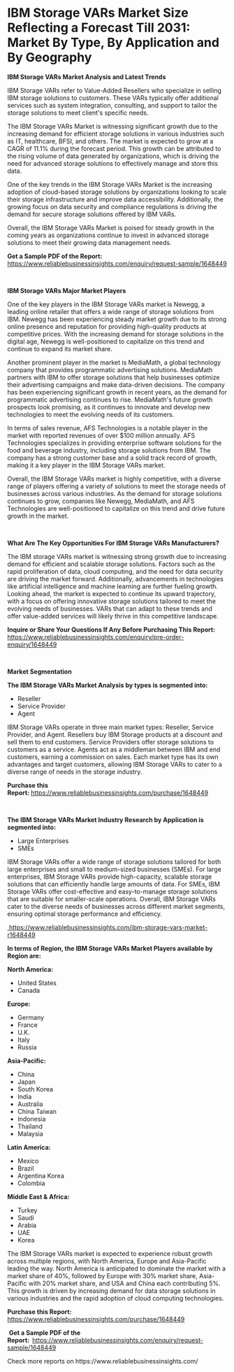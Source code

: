 <p><h1>IBM Storage VARs Market Size Reflecting a Forecast Till 2031: Market By Type, By Application and By Geography</h1></p><p><strong>IBM Storage VARs Market Analysis and Latest Trends</strong></p>
<p><p>IBM Storage VARs refer to Value-Added Resellers who specialize in selling IBM storage solutions to customers. These VARs typically offer additional services such as system integration, consulting, and support to tailor the storage solutions to meet client's specific needs. </p><p>The IBM Storage VARs Market is witnessing significant growth due to the increasing demand for efficient storage solutions in various industries such as IT, healthcare, BFSI, and others. The market is expected to grow at a CAGR of 11.1% during the forecast period. This growth can be attributed to the rising volume of data generated by organizations, which is driving the need for advanced storage solutions to effectively manage and store this data.</p><p>One of the key trends in the IBM Storage VARs Market is the increasing adoption of cloud-based storage solutions by organizations looking to scale their storage infrastructure and improve data accessibility. Additionally, the growing focus on data security and compliance regulations is driving the demand for secure storage solutions offered by IBM VARs. </p><p>Overall, the IBM Storage VARs Market is poised for steady growth in the coming years as organizations continue to invest in advanced storage solutions to meet their growing data management needs.</p></p>
<p><strong>Get a Sample PDF of the Report:&nbsp;</strong> <a href="https://www.reliablebusinessinsights.com/enquiry/request-sample/1648449">https://www.reliablebusinessinsights.com/enquiry/request-sample/1648449</a></p>
<p>&nbsp;</p>
<p><strong>IBM Storage VARs Major Market Players</strong></p>
<p><p>One of the key players in the IBM Storage VARs market is Newegg, a leading online retailer that offers a wide range of storage solutions from IBM. Newegg has been experiencing steady market growth due to its strong online presence and reputation for providing high-quality products at competitive prices. With the increasing demand for storage solutions in the digital age, Newegg is well-positioned to capitalize on this trend and continue to expand its market share.</p><p>Another prominent player in the market is MediaMath, a global technology company that provides programmatic advertising solutions. MediaMath partners with IBM to offer storage solutions that help businesses optimize their advertising campaigns and make data-driven decisions. The company has been experiencing significant growth in recent years, as the demand for programmatic advertising continues to rise. MediaMath's future growth prospects look promising, as it continues to innovate and develop new technologies to meet the evolving needs of its customers.</p><p>In terms of sales revenue, AFS Technologies is a notable player in the market with reported revenues of over $100 million annually. AFS Technologies specializes in providing enterprise software solutions for the food and beverage industry, including storage solutions from IBM. The company has a strong customer base and a solid track record of growth, making it a key player in the IBM Storage VARs market.</p><p>Overall, the IBM Storage VARs market is highly competitive, with a diverse range of players offering a variety of solutions to meet the storage needs of businesses across various industries. As the demand for storage solutions continues to grow, companies like Newegg, MediaMath, and AFS Technologies are well-positioned to capitalize on this trend and drive future growth in the market.</p></p>
<p>&nbsp;</p>
<p><strong>What Are The Key Opportunities For IBM Storage VARs Manufacturers?</strong></p>
<p><p>The IBM storage VARs market is witnessing strong growth due to increasing demand for efficient and scalable storage solutions. Factors such as the rapid proliferation of data, cloud computing, and the need for data security are driving the market forward. Additionally, advancements in technologies like artificial intelligence and machine learning are further fueling growth. Looking ahead, the market is expected to continue its upward trajectory, with a focus on offering innovative storage solutions tailored to meet the evolving needs of businesses. VARs that can adapt to these trends and offer value-added services will likely thrive in this competitive landscape.</p></p>
<p><strong>Inquire or Share Your Questions If Any Before Purchasing This Report:</strong> <a href="https://www.reliablebusinessinsights.com/enquiry/pre-order-enquiry/1648449">https://www.reliablebusinessinsights.com/enquiry/pre-order-enquiry/1648449</a></p>
<p>&nbsp;</p>
<p><strong>Market Segmentation</strong></p>
<p><strong>The IBM Storage VARs Market Analysis by types is segmented into:</strong></p>
<p><ul><li>Reseller</li><li>Service Provider</li><li>Agent</li></ul></p>
<p><p>IBM Storage VARs operate in three main market types: Reseller, Service Provider, and Agent. Resellers buy IBM Storage products at a discount and sell them to end customers. Service Providers offer storage solutions to customers as a service. Agents act as a middleman between IBM and end customers, earning a commission on sales. Each market type has its own advantages and target customers, allowing IBM Storage VARs to cater to a diverse range of needs in the storage industry.</p></p>
<p><strong>Purchase this Report:&nbsp;</strong><a href="https://www.reliablebusinessinsights.com/purchase/1648449">https://www.reliablebusinessinsights.com/purchase/1648449</a></p>
<p>&nbsp;</p>
<p><strong>The IBM Storage VARs Market Industry Research by Application is segmented into:</strong></p>
<p><ul><li>Large Enterprises</li><li>SMEs</li></ul></p>
<p><p>IBM Storage VARs offer a wide range of storage solutions tailored for both large enterprises and small to medium-sized businesses (SMEs). For large enterprises, IBM Storage VARs provide high-capacity, scalable storage solutions that can efficiently handle large amounts of data. For SMEs, IBM Storage VARs offer cost-effective and easy-to-manage storage solutions that are suitable for smaller-scale operations. Overall, IBM Storage VARs cater to the diverse needs of businesses across different market segments, ensuring optimal storage performance and efficiency.</p></p>
<p><a href="https://www.reliablebusinessinsights.com/ibm-storage-vars-market-r1648449">&nbsp;https://www.reliablebusinessinsights.com/ibm-storage-vars-market-r1648449</a></p>
<p><strong>In terms of Region, the IBM Storage VARs Market Players available by Region are:</strong></p>
<p>
    <p> <strong> North America: </strong>
        <ul>
            <li>United States</li>
            <li>Canada</li>
        </ul>
        </p> 
    <p> <strong> Europe: </strong>
        <ul>
            <li>Germany</li>
            <li>France</li>
            <li>U.K.</li>
            <li>Italy</li>
            <li>Russia</li>
        </ul>
        </p> 
    <p> <strong> Asia-Pacific: </strong>
        <ul>
            <li>China</li>
            <li>Japan</li>
            <li>South Korea</li>
            <li>India</li>
            <li>Australia</li>
            <li>China Taiwan</li>
            <li>Indonesia</li>
            <li>Thailand</li>
            <li>Malaysia</li>
        </ul>
        </p> 
    <p> <strong> Latin America: </strong>
        <ul>
            <li>Mexico</li>
            <li>Brazil</li>
            <li>Argentina Korea</li>
            <li>Colombia</li>
        </ul>
        </p> 
    <p> <strong> Middle East & Africa: </strong>
        <ul>
            <li>Turkey</li>
            <li>Saudi</li>
            <li>Arabia</li>
            <li>UAE</li>
            <li>Korea</li>
        </ul>
    </p>
    </p>
<p><p>The IBM Storage VARs market is expected to experience robust growth across multiple regions, with North America, Europe and Asia-Pacific leading the way. North America is anticipated to dominate the market with a market share of 40%, followed by Europe with 30% market share, Asia-Pacific with 20% market share, and USA and China each contributing 5%. This growth is driven by increasing demand for data storage solutions in various industries and the rapid adoption of cloud computing technologies.</p></p>
<p><strong>Purchase this Report: </strong><a href="https://www.reliablebusinessinsights.com/purchase/1648449">https://www.reliablebusinessinsights.com/purchase/1648449</a></p>
<p>&nbsp;<strong>Get a Sample PDF of the Report:&nbsp;&nbsp;</strong><a href="https://www.reliablebusinessinsights.com/enquiry/request-sample/1648449">https://www.reliablebusinessinsights.com/enquiry/request-sample/1648449</a></p>
<p><strong></strong></p>
<p>Check more reports on https://www.reliablebusinessinsights.com/</p>